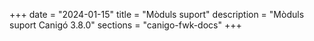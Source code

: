 +++
date        = "2024-01-15"
title       = "Mòduls suport"
description = "Mòduls suport Canigó 3.8.0"
sections    = "canigo-fwk-docs"
+++